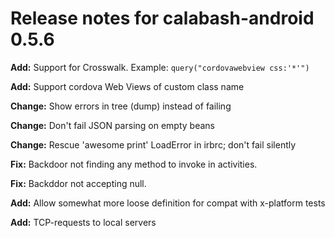 # Release notes for calabash-android 0.5.6

**Add:** Support for Crosswalk. Example: `query("cordovawebview css:'*'")`

**Add:** Support cordova Web Views of custom class name

**Change:** Show errors in tree (dump) instead of failing

**Change:** Don't fail JSON parsing on empty beans

**Change:** Rescue 'awesome print' LoadError in irbrc; don't fail silently

**Fix:** Backdoor not finding any method to invoke in activities.

**Fix:** Backddor not accepting null.

**Add:** Allow somewhat more loose definition for compat with x-platform tests

**Add:** TCP-requests to local servers
